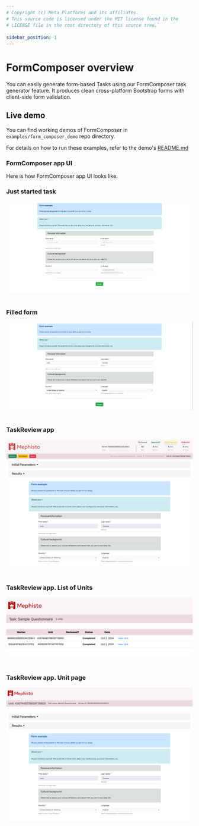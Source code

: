 ```yaml
---
# Copyright (c) Meta Platforms and its affiliates.
# This source code is licensed under the MIT license found in the
# LICENSE file in the root directory of this source tree.

sidebar_position: 1
---
```


# FormComposer overview

You can easily generate form-based Tasks using our FormComposer task generator feature. It produces clean cross-platform Bootstrap forms with client-side form validation.

## Live demo

You can find working demos of FormComposer in `examples/form_composer_demo` repo directory.

For details on how to run these examples, refer to the demo's [README.md](https://github.com/facebookresearch/Mephisto/blob/main/examples/form_composer_demo/README.md)

### FormComposer app UI

Here is how FormComposer app UI looks like.

### Just started task

![List of tasks](./screenshots/initial_view.png)
<br/>
<br/>

### Filled form

![List of tasks](./screenshots/in_progress_view.png)
<br/>
<br/>

### TaskReview app

![List of tasks](./screenshots/review.png)
<br/>
<br/>

### TaskReview app. List of Units

![TaskReview app. List of Units](./screenshots/units_list.png)
<br/>
<br/>

### TaskReview app. Unit page

![TaskReview app. Unit page](./screenshots/unit_page.png)
<br/>
<br/>
